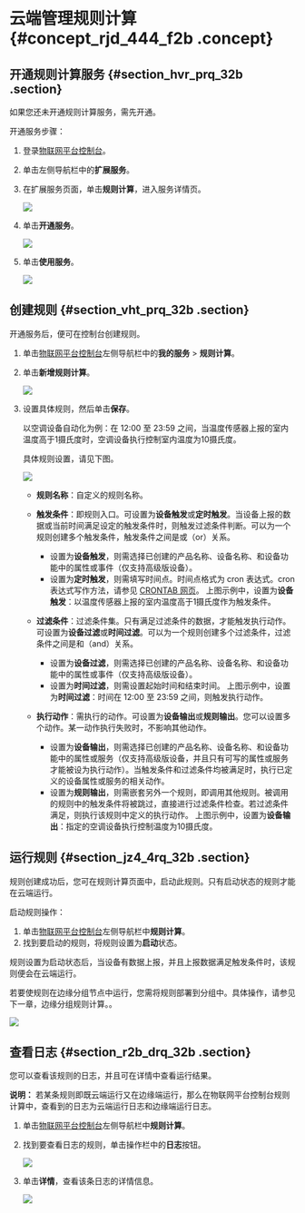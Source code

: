 # 云端管理规则计算 {#concept_rjd_444_f2b .concept}

## 开通规则计算服务 {#section_hvr_prq_32b .section}

如果您还未开通规则计算服务，需先开通。

开通服务步骤：

1.  登录[物联网平台控制台](https://iot.console.aliyun.com/)。
2.  单击左侧导航栏中的**扩展服务**。
3.  在扩展服务页面，单击**规则计算**，进入服务详情页。

    ![](http://static-aliyun-doc.oss-cn-hangzhou.aliyuncs.com/assets/img/15098/6569_zh-CN.png)

4.  单击**开通服务**。

    ![](http://static-aliyun-doc.oss-cn-hangzhou.aliyuncs.com/assets/img/15098/6570_zh-CN.png)

5.  单击**使用服务**。

    ![](http://static-aliyun-doc.oss-cn-hangzhou.aliyuncs.com/assets/img/15098/6571_zh-CN.png)


## 创建规则 {#section_vht_prq_32b .section}

开通服务后，便可在控制台创建规则。

1.  单击[物联网平台控制台](http://iot.console.aliyun.com)左侧导航栏中的**我的服务** \> **规则计算**。
2.  单击**新增规则计算**。

    ![](http://static-aliyun-doc.oss-cn-hangzhou.aliyuncs.com/assets/img/15098/6572_zh-CN.png)

3.  设置具体规则，然后单击**保存**。

    以空调设备自动化为例：在 12:00 至 23:59 之间，当温度传感器上报的室内温度高于1摄氏度时，空调设备执行控制室内温度为10摄氏度。

    具体规则设置，请见下图。

    ![](http://static-aliyun-doc.oss-cn-hangzhou.aliyuncs.com/assets/img/15098/6573_zh-CN.png)

    -   **规则名称**：自定义的规则名称。
    -   **触发条件**：即规则入口。可设置为**设备触发**或**定时触发**。当设备上报的数据或当前时间满足设定的触发条件时，则触发过滤条件判断。可以为一个规则创建多个触发条件，触发条件之间是或（or）关系。

        -   设置为**设备触发**，则需选择已创建的产品名称、设备名称、和设备功能中的属性或事件（仅支持高级版设备）。
        -   设置为**定时触发**，则需填写时间点。时间点格式为 cron 表达式。cron 表达式写作方法，请参见 [CRONTAB 网页](http://crontab.org/)。
        上图示例中，设置为**设备触发**：以温度传感器上报的室内温度高于1摄氏度作为触发条件。

    -   **过滤条件**：过滤条件集。只有满足过滤条件的数据，才能触发执行动作。可设置为**设备过滤**或**时间过滤**。可以为一个规则创建多个过滤条件，过滤条件之间是和（and）关系。

        -   设置为**设备过滤**，则需选择已创建的产品名称、设备名称、和设备功能中的属性或事件（仅支持高级版设备）。
        -   设置为**时间过滤**，则需设置起始时间和结束时间。
        上图示例中，设置为**时间过滤**：时间在 12:00 至 23:59 之间，则触发执行动作。

    -   **执行动作**：需执行的动作。可设置为**设备输出**或**规则输出**。您可以设置多个动作。某一动作执行失败时，不影响其他动作。
        -   设置为**设备输出**，则需选择已创建的产品名称、设备名称、和设备功能中的属性或服务（仅支持高级版设备，并且只有可写的属性或服务才能被设为执行动作）。当触发条件和过滤条件均被满足时，执行已定义的设备属性或服务的相关动作。
        -   设置为**规则输出**，则需嵌套另外一个规则，即调用其他规则。被调用的规则中的触发条件将被跳过，直接进行过滤条件检查。若过滤条件满足，则执行该规则中定义的执行动作。
    上图示例中，设置为**设备输出**：指定的空调设备执行控制温度为10摄氏度。


## 运行规则 {#section_jz4_4rq_32b .section}

规则创建成功后，您可在规则计算页面中，启动此规则。只有启动状态的规则才能在云端运行。

启动规则操作：

1.  单击[物联网平台控制台](http://iot.console.aliyun.com)左侧导航栏中**规则计算**。
2.  找到要启动的规则，将规则设置为**启动**状态。

规则设置为启动状态后，当设备有数据上报，并且上报数据满足触发条件时，该规则便会在云端运行。

若要使规则在边缘分组节点中运行，您需将规则部署到分组中。具体操作，请参见下一章，边缘分组规则计算。。

![](http://static-aliyun-doc.oss-cn-hangzhou.aliyuncs.com/assets/img/15098/6574_zh-CN.png)

## 查看日志 {#section_r2b_drq_32b .section}

您可以查看该规则的日志，并且可在详情中查看运行结果。

**说明：** 若某条规则即既云端运行又在边缘端运行，那么在物联网平台控制台规则计算中，查看到的日志为云端运行日志和边缘端运行日志。

1.  单击[物联网平台控制台](http://iot.console.aliyun.com)左侧导航栏中**规则计算**。
2.  找到要查看日志的规则，单击操作栏中的**日志**按钮。

    ![](http://static-aliyun-doc.oss-cn-hangzhou.aliyuncs.com/assets/img/15100/6700_zh-CN.jpg)

3.  单击**详情**，查看该条日志的详情信息。

    ![](http://static-aliyun-doc.oss-cn-hangzhou.aliyuncs.com/assets/img/15098/6575_zh-CN.png)


